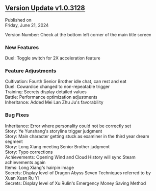 ## [Version Update v1.0.3128](https://store.steampowered.com/news/app/1859910/view/4204754268638299112?l=tchinese)

Published on  
Friday, June 21, 2024

Version Number: Check at the bottom left corner of the main title screen

### New Features

Duel: Toggle switch for 2X acceleration feature

### Feature Adjustments

Cultivation: Fourth Senior Brother idle chat, can rest and eat  
Duel: Cowardice changed to non-repeatable trigger  
Training: Secrets display detailed values  
Battle: Performance optimization adjustments  
Inheritance: Added Mei Lan Zhu Ju's favorability

### Bug Fixes

Inheritance: Error where personality could not be correctly set  
Story: Ye Yunshang's storyline trigger judgment  
Story: Main character getting stuck as examiner in the third year dream segment  
Story: Long Xiang meeting Senior Brother judgment  
Story: Typo corrections  
Achievements: Opening Wind and Cloud History will sync Steam achievements again  
Items: Long Xiang's hairpin image  
Secrets: Display level of Dragon Abyss Seven Techniques referred to by Xuan Xuan Ru Yi  
Secrets: Display level of Xu Rulin's Emergency Money Saving Method